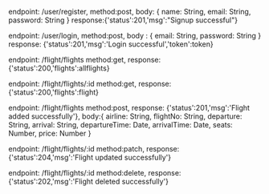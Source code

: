 endpoint: /user/register,
method:post,
body: {
  name: String,
  email: String,
  password: String
}
response:{'status':201,'msg':"Signup successful"}

endpoint: /user/login,
method:post,
body : {
  email: String,
  password: String
}
response: {'status':201,'msg':'Login successful','token':token}

endpoint: /flight/flights
method:get,
response:{'status':200,'flights':allflights}

endpoint: /flight/flights/:id
method:get,
response:{'status':200,'flights':flight}

endpoint: /flight/flights
method:post,
response: {'status':201,'msg':'Flight added successfully'},
body:{
  airline: String,
  flightNo: String,
  departure: String,
  arrival: String,
  departureTime: Date,
  arrivalTime: Date,
  seats: Number,
  price: Number
}

endpoint: /flight/flights/:id
method:patch,
response:{'status':204,'msg':'Flight updated successfully'}

endpoint: /flight/flights/:id
method:delete,
response:{'status':202,'msg':'Flight deleted successfully'}